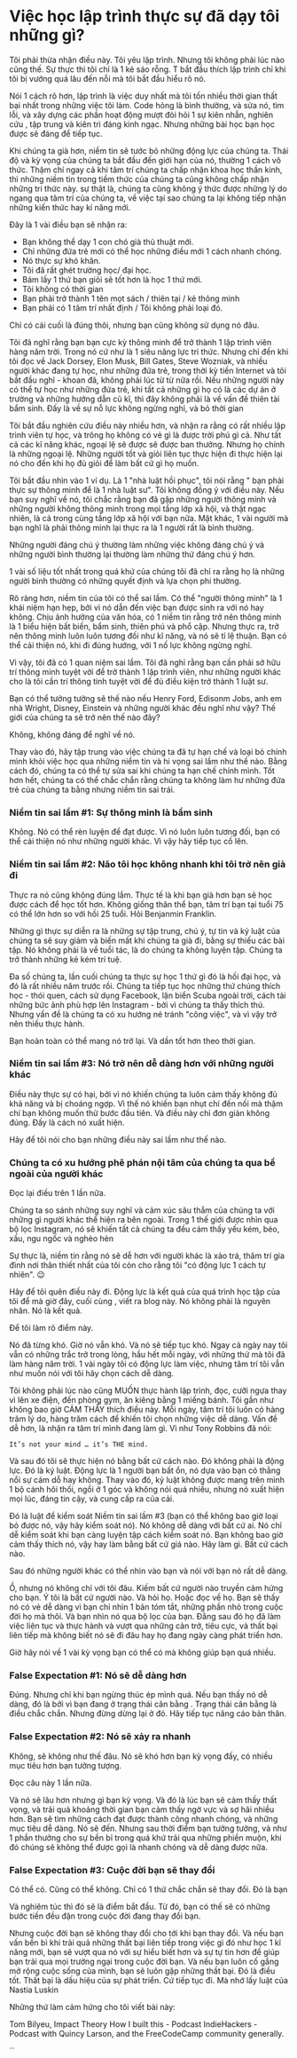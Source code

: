 # Việc học lập trình thực sự đã dạy tôi những gì?

Tôi phải thừa nhận điều này. Tôi yêu lập trình. Nhưng tôi không phải lúc nào cũng thế. Sự thực thì tôi chỉ là 1 kẻ sáo rỗng. T bắt đầu thích lập trình chỉ khi tôi bị vướng quá lâu đến nỗi mà  tôi bắt đầu hiểu rõ nó.

Nói 1 cách rõ hơn, lập trình là việc duy nhất mà tôi tốn nhiều thời gian thất bại nhất trong những việc tôi làm. Code hỏng là bình thường, và sửa nó, tìm lỗi, và  xây dựng các phần hoạt động mượt đòi hỏi 1 sự kiên nhẫn, nghiên cứu , tập trung và kiên trì đáng kinh ngạc. Nhưng những bài học bạn học được sẽ đáng để tiếp tục.

Khi chúng ta già hơn, niềm tin sẽ tước bỏ những động lực của chúng ta. Thái độ và kỳ vọng của chúng ta bắt đầu đến giới hạn của nó, thường 1 cách vô thức. Thậm chí ngay cả khi tâm trí chúng ta chấp nhận khoa học thần kinh, thì những niềm tin trong tiềm thức của chúng ta cũng không chấp nhận những tri thức này. sự thật là,  chúng ta cũng không ý thức được những lý do ngang qua tâm trí của chúng ta, về việc tại sao chúng ta lại không tiếp nhận những kiến thức hay kí năng mới.

Đây là 1 vài điều bạn sẽ nhận ra:
- Bạn không thể dạy 1 con chó già thủ thuật mới.
- Chỉ những đứa trẻ mới có thể học những điều mới 1 cách nhanh chóng.
- Nó thực sự khó khăn.
- Tôi đã rất ghét trường học/ đại học.
- Bám lấy 1 thứ bạn giỏi sẽ tốt hơn là học 1 thứ mới.
- Tôi không có thời gian
- Bạn phải trở thành 1 tên mọt sách / thiên tại / kẻ thông minh
- Bạn phải có 1 tâm trí nhất định / Tôi không phải loại đó.

Chỉ có cái cuối là đúng thôi, nhưng bạn cũng không sử dụng nó đâu.

Tôi đã nghĩ rằng bạn bạn cực kỳ thông minh để trở thành 1 lập trình viên hàng năm trời.  Trong nó cứ như là 1 siêu năng lực tri thức. Nhưng chỉ đến khi tôi đọc về Jack Dorsey, Elon Musk, Bill Gates, Steve Wozniak, và nhiều người khác đang tự học, như những đứa trẻ,  trong thời kỳ tiền Internet và tôi bắt đầu nghĩ - khoan đã, không phải lúc từ từ nữa rồi. Nếu những người này có thể tự học như những đứa trẻ, khi tất cả những gì họ có là các dự án ở trường và những hướng dẫn cũ kĩ, thì đây không phải là về vấn đề thiên tài bẩm sinh. Đấy là về sự nỗ lực không ngừng nghỉ, và bỏ thời gian

Tôi bắt đầu nghiên cứu điều này nhiều hơn, và nhận ra rằng có rất nhiều lập trình viên tự học, và trông họ không có vẻ gì là được trời phú gì cả. Như tất cả các kĩ năng khác, ngoại lệ sẽ được sẽ được ban thưởng. Nhưng họ chính là những ngoại lệ. Những người tốt và giỏi  liên tục thực hiện đi thực hiện lại nó cho đến khi họ đủ giỏi để làm bất cứ gì họ muốn.

Tôi bắt đầu nhìn vào 1 ví dụ. Là 1  "nhà luật hồi phục", tôi  nói rằng " bạn phải thực sự thông minh để là 1 nhà luật sư". Tôi không đồng ý với điều này. Nếu bạn suy nghĩ về nó, tôi chắc rằng bạn đã gặp những người thông minh và những người không thông minh trong mọi tầng lớp xã hội, và thật ngạc nhiên, là cả trong cùng tầng lớp xã hội với bạn nữa. Mặt khác, 1 vài người mà bạn nghĩ là phải thông minh  lại thực ra là 1 người rất là bình thường.

 Những người đáng chú ý thường làm những việc không đáng chú ý và những người bình thường lại thường làm những thứ đáng chú ý hơn.
 
1 vài số liệu tốt nhất trong quá khứ của chúng tôi đã chỉ ra rằng  họ là những người bình thường có những quyết định và lựa chọn phi thường. 

Rõ ràng hơn, niềm tin của tôi có thể sai lầm. Có thể "người thông minh" là 1 khái niệm hạn hẹp, bởi vì nó dẫn đến việc  bạn được sinh ra với nó hay không.  Chịu ảnh hưởng của văn hóa,  có 1 niềm tin rằng trở nên thông minh là  1 biểu hiện bất biến, bẩm sinh, thiên phú và phổ cập. Nhưng thực ra, trở nên thông minh luôn luôn tương đối như kĩ năng, và nó sẽ tỉ lệ thuận. Bạn có thể cải thiện nó, khi đi đúng hướng, với 1 nố lực không ngừng nghỉ.

Vì vậy, tôi đã có 1 quan niệm sai lầm. Tôi đã nghỉ rằng bạn  cần  phải sở hữu trí thông minh tuyệt vời để trở thành 1 lập trình viên, như những người khác cho là tôi cần trí thông tinh tuyệt vời để đủ điều kiện trở thành 1 luật sư.

Bạn có thể tưởng tưởng sẽ thế nào nếu Henry Ford, Edisonm Jobs, anh em nhà Wright, Disney, Einstein và những người khác đều nghĩ như vậy? Thế giới của chúng ta sẽ trở nên thế nào đây?

Không, không đáng để nghĩ về nó.

Thay vào đó, hãy tập trung vào việc chúng ta đã tự hạn chế và loại bỏ chính mình  khỏi việc học qua những niềm tin và hi vọng sai lầm như thế nào. Bằng cách đó, chúng ta có thể tự sửa sai khi chúng ta hạn chế chính mình. Tốt hơn hết, chúng ta có thể chắc chắn rằng chúng ta không làm hư những đứa trẻ của chúng ta bằng nhưng niềm tin sai trái.

### Niềm tin sai lầm #1: Sự thông minh là bẩm sinh
Không. Nó có thể rèn luyện để đạt được. Vì nó luôn luôn tương đối,  bạn có thể cải thiện nó như những người khác. Vì vậy hãy tiếp tục cố lên.

### Niềm tin sai lầm  #2: Não tôi học không nhanh khi tôi trở nên già đi
Thực ra nó cũng không đúng lắm. Thực tế là khi bạn già hơn bạn sẽ học được cách để học tốt hơn. Không giống thân thể bạn, tâm trí bạn tại tuổi 75 có thể  lớn hơn so với hồi 25 tuổi. Hỏi Benjanmin Franklin.

Những gì thực sự diễn ra  là những sự tập trung, chú ý, tự tin và kỷ luật của chúng ta sẽ suy giảm và biến mất khi chúng ta già đi,  bằng sự thiếu  các bài tập. Nó không phải là về tuổi tác, là do chúng ta không luyện tập. Chúng ta trở thành những kẻ kém trí tuệ.

Đa số chúng ta, lần cuối chúng ta thực sự học 1 thứ gì đó là hồi đại học, và đó là rất nhiều năm trước rồi. Chúng ta tiếp tục học những thứ chúng thích học - thói quen, cách sử dụng Facebook, lặn biển Scuba ngoài trời, cách tải những bức ảnh phù hợp lên Instagram - bởi vì chúng ta thấy thích thú. Nhưng vấn đề là chúng ta có xu hướng né tránh "công việc", và vì vậy trở nên thiếu thực hành.

Bạn hoàn toàn có thể mang nó trở lại. Và dần tốt hơn theo thời gian.

### Niềm tin sai lầm  #3: Nó trở nên dễ dàng hơn với những người khác
Điều này thực sự có hại, bởi vì nó khiến chúng ta luôn cảm thấy không đủ khả năng và bị choáng ngợp.  Vì thế nó khiến bạn nhụt chí đến nối mà thậm chí bạn không muốn thử bước đầu tiên. Và điều này chỉ đơn giản không đúng. Đấy là cách nó xuất hiện.

Hãy để tôi nói cho bạn những điều này sai lầm như thế nào.

### Chúng ta có xu hướng phê phán nội tâm của chúng ta qua bề ngoài của người khác

Đọc lại điều trên 1 lần nữa.

Chúng ta so sánh những suy nghĩ và cảm xúc sâu thẳm của chúng ta với những gì người khác thể hiện ra bên ngoài. Trong 1 thế giới được nhìn qua bộ lọc Instagram, nó sẽ khiến tất cả chúng ta đều cảm thấy yếu kém, béo, xấu, ngu ngốc và nghèo hèn

Sự thực là, niềm tin rằng nó sẽ dễ hơn với người khác là xảo trá, thâm trí gia đình nơi thân thiết nhất của tôi còn cho rằng tôi "có động lực 1 cách tự nhiên". 😉

Hãy để tôi quên điều này đi. Động lực là kết quả của quá trình học tập của tôi để mà giờ đây, cuối cùng , viết ra blog này. Nó không phải là nguyên nhân. Nó là kết quả.

Để tôi làm rõ điểm này.

Nó đã từng khó. Giờ nó vẫn khó. Và nó sẽ tiếp tục khó. Ngay cả ngày nay tôi vẫn có những trắc trở trong lòng, hầu hết mỗi ngày, với những thứ mà tôi đã làm hàng năm trời. 1 vài ngày tôi có động lực làm việc, nhưng tâm trí tôi vẫn như muốn nói với tôi hãy chọn cách dễ dàng.

Tôi không phải lúc nào cũng MUỐN thực hành lập trình, đọc,  cưỡi ngựa  thay vì  lên xe điện, đến phòng gym, ăn kiêng bằng 1 miếng bánh. Tôi gần như không bao giờ CẢM THẤY thích điều này. Mỗi ngày, tâm trí tôi luôn có hàng trăm lý do, hàng trăm cách để khiến tôi chọn những việc dễ dàng. Vấn đề dễ hơn, là nhận ra tâm trí mình đang làm gì. Vì như Tony Robbins đã nói:

```It’s not your mind … it’s THE mind.```

Và sau đó tôi sẽ thực hiện nó bằng bất cứ cách nào. Đó không phải là động lực. Đó là  ký luật. Động lực là 1 người bạn bất ổn, nó dựa vào bạn có thằng nổi sự cám dỗ hay không. Thay vào đó, kỷ luật không được mang trên mình 1 bộ cánh hôi thối, ngồi ở 1 góc và không nói quá nhiều, nhưng nó xuất hiện mọi lúc, đáng tin cậy, và cung cấp ra của cải.

Đó là luật để kiểm soát Niềm tin sai lầm #3 (bạn có thể không bao giờ loại bỏ được nó, vậy hãy kiểm soát nó). Nó không dễ dàng với bất cứ ai. Nó chỉ dễ kiểm soát khi bạn càng luyện tập cách kiểm soát nó. Bạn không bao giờ cảm thấy thích nó, vậy hay làm bằng bất cứ giá nào. Hãy làm gì. Bất cứ cách nào.

Sau đó những người khác có thể nhìn vào bạn và nói với bạn nó rất dễ dàng.

Ồ, nhưng nó không chỉ với tôi đâu. Kiếm bất cứ người  nào truyền cảm hứng cho bạn. Ý tôi là bất cứ người nào. Và hỏi họ. Hoặc đọc về họ. Bạn sẽ thấy nó có vẻ dễ dàng vì bạn chỉ nhìn  1 bản tóm tắt, những phần nhỏ trong cuộc đời họ mà thôi. Và bạn nhìn nó qua bộ lọc của bạn. Đằng sau đó họ đã làm việc liên tục và thực hành và  vượt qua những cản trở, tiêu cực, và thất bại liên tiếp  mà không biết nó sẽ đi đâu hay  họ đang  ngày càng phát triển hơn.

Giờ hãy nói về 1 vài kỳ vọng bạn có thể có mà không giúp bạn  quá nhiều.

### False Expectation #1: Nó sẽ dễ dàng hơn

Đúng. Nhưng chỉ khi bạn ngừng thúc ép mình quá. Nếu bạn thấy nó dễ dàng, đó là bởi vì bạn  đang ở trạng thái cân bằng . Trạng thái cân bằng là điều chắc chắn. Nhưng đừng dừng lại ở đó. Hãy tiếp tục nâng cáo bản thân.

### False Expectation #2: Nó sẽ xảy ra nhanh
Không, sẽ không như thế đâu. Nó sẽ khó hơn bạn kỳ vọng đấy, có nhiều mục tiêu hơn bạn tưởng tượng.

Đọc câu này 1 lần nữa.

Và nó sẽ lâu hơn nhưng gì bạn kỳ vọng. Và đó là lúc bạn sẽ cảm thấy thất vọng, và trải quả khoảng thời gian bạn cảm thấy ngờ vực và sợ hãi nhiều hơn. Bạn sẽ tìm những cách đạt được thành công nhanh chóng, và những mục tiêu dễ dàng. Nó sẽ đến. Nhưng sau thời điểm bạn tưởng tưởng, và như 1 phần thưởng cho sự bền bỉ trong quá khứ trải qua những phiền muộn, khi đó chúng sẽ không thể được gọi là nhanh chóng và dễ dàng được nữa.

### False Expectation #3: Cuộc đời bạn sẽ thay đổi
Có thể có. Cũng có thể không. Chỉ có 1 thứ chắc chắn sẽ thay đổi. Đó là bạn

Và nghiêm túc thì đó sẽ là điểm bắt đầu. Từ đó, bạn có thế sẽ có những bước tiến đều đặn trong cuộc đời đang thay đổi bạn.

Nhưng cuộc đời bạn sẽ không thay đổi cho tới khi bạn thay đổi. Và nếu bạn vấn bền bì khi trải quả những thất bại liên tiếp trong việc gì đó như học 1 kĩ năng mới, bạn sẽ  vượt qua nó với sự hiểu biết hơn và sự tự tin hơn để giúp bạn trải qua mọi trướng ngại trong cuộc đời bạn. Và nếu bạn luôn cố gắng mở rộng cuộc sống của mình, bạn sẽ luôn gặp những thất bại. Đó là điều tốt. Thất bại là dấu hiệu của sự phát triển. Cứ tiếp tục đi. Mà nhớ lấy luật của Nastia Luskin

Những thứ làm cảm hứng cho tôi viết bài này:

Tom Bilyeu, Impact Theory
How I built this - Podcast
IndieHackers - Podcast with Quincy Larson, and the FreeCodeCamp community generally.




``
